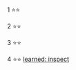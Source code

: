 1 ⭐⭐

2 ⭐⭐

3 ⭐⭐

4 ⭐⭐ 
[learned: inspect](https://github.com/michaelPYhsieh/adventofcode2020/blob/f049c542d74ecea3079dcdee66a11d489902fdf4/Day%204:%20Passport%20Processing.py#L35)












